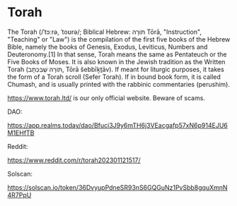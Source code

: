 # Torah
The Torah (/ˈtɔːrə, ˈtoʊrə/; Biblical Hebrew: תּוֹרָה‎ Tōrā, "Instruction", "Teaching" or "Law") is the compilation of the first five books of the Hebrew Bible, namely the books of Genesis, Exodus, Leviticus, Numbers and Deuteronomy.[1] In that sense, Torah means the same as Pentateuch or the Five Books of Moses. It is also known in the Jewish tradition as the Written Torah (תּוֹרָה שֶׁבִּכְתָב‎, Tōrā šebbīḵṯāv). If meant for liturgic purposes, it takes the form of a Torah scroll (Sefer Torah). If in bound book form, it is called Chumash, and is usually printed with the rabbinic commentaries (perushim).

https://www.torah.ltd/ is our only official website. Beware of scams.

DAO:

https://app.realms.today/dao/Bfuci3J9y6mTH6j3VEacgafp57xN6p914EJU6M1EHfTB

Reddit:

https://www.reddit.com/r/torah202301121517/

Solscan:

https://solscan.io/token/36DvyupPdneSR93nS6GQGuNz1PvSbb8gquXmnN4R7PpU
